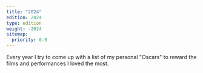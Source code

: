 ```yaml
---
title: "2024"
edition: 2024
type: edition
weight: -2024
sitemap:
  priority: 0.9
---
```


Every year I try to come up with a list of my personal "Oscars" to reward the films and performances I loved the most.
